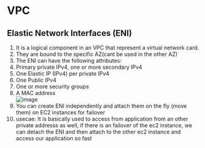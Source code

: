 # VPC

## Elastic Network Interfaces (ENI)
1. It is a logical component in an VPC that represent a virtual network card.
2. They are bound to the specific AZ(cant be used in the other AZ)
3. The ENI can have the following attributes:
4. Primary private IPv4, one or more secondary IPv4
5. One Elastic IP (IPv4) per private IPv4
6. One Public IPv4
7. One or more security groups
8. A MAC address <br/>
![image](https://github.com/bhargavsp/aws_solution-architect/assets/45779321/7cf2b221-3f16-478f-92a7-56cd2c2361d1)
9. You can create ENI independently and attach them on the fly (move them) on EC2 instances for failover
10. usecae: It is basically used to access from application from an other private addresss as well, if there is an failover of the ec2 instance, we can detach the ENI and then attach to the other ec2 instance and access our application so fast
